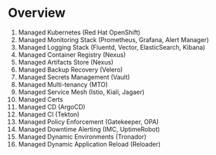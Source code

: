# Overview

1. Managed Kubernetes (Red Hat OpenShift)
2. Managed Monitoring Stack (Prometheus, Grafana, Alert Manager)
3. Managed Logging Stack (Fluentd, Vector, ElasticSearch, Kibana)
4. Managed Container Registry (Nexus)
5. Managed Artifacts Store (Nexus)
6. Managed Backup Recovery (Velero)
7. Managed Secrets Management (Vault)
8. Managed Multi-tenancy (MTO)
9. Managed Service Mesh (Istio, Kiali, Jagaer)
10. Managed Certs
11. Managed CD (ArgoCD)
12. Managed CI (Tekton)
13. Managed Policy Enforcement (Gatekeeper, OPA)
14. Managed Downtime Alerting (IMC, UptimeRobot)
15. Managed Dynamic Environments (Tronador)
16. Managed Dynamic Application Reload (Reloader)